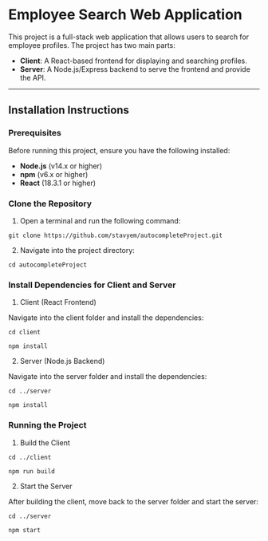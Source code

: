 # Employee Search Web Application

This project is a full-stack web application that allows users to search for employee profiles. The project has two main parts:

- **Client**: A React-based frontend for displaying and searching profiles.
- **Server**: A Node.js/Express backend to serve the frontend and provide the API.

---

## Installation Instructions

### Prerequisites

Before running this project, ensure you have the following installed:

- **Node.js** (v14.x or higher)
- **npm** (v6.x or higher)
- **React** (18.3.1 or higher)

### Clone the Repository

1. Open a terminal and run the following command:

```git clone https://github.com/stavyem/autocompleteProject.git```

2. Navigate into the project directory:

`cd autocompleteProject`

### Install Dependencies for Client and Server

1.  Client (React Frontend)

Navigate into the client folder and install the dependencies:

```cd client```

```npm install```

2. Server (Node.js Backend)

Navigate into the server folder and install the dependencies:

```cd ../server```

```npm install```

### Running the Project

1. Build the Client

```cd ../client```

```npm run build```

2. Start the Server

After building the client, move back to the server folder and start the server:

```cd ../server```

```npm start```
